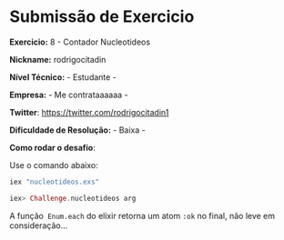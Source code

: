 # Submissão de Exercicio

**Exercicio:** 8 - Contador Nucleotideos

**Nickname:** rodrigocitadin

**Nível Técnico:** - Estudante -

**Empresa:** - Me contrataaaaaa -

**Twitter**: https://twitter.com/rodrigocitadin1

**Dificuldade de Resolução:** - Baixa -

**Como rodar o desafio**: 

Use o comando abaixo: 
```bash
iex "nucleotideos.exs"
```

```elixir
iex> Challenge.nucleotideos arg
```

A função` Enum.each` do elixir retorna um atom `:ok` no final, não leve em consideração...